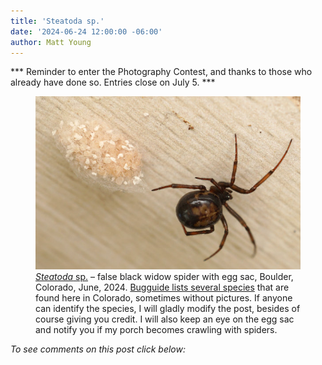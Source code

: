 ```yaml
---
title: 'Steatoda sp.'
date: '2024-06-24 12:00:00 -06:00'
author: Matt Young
---
```


*** Reminder to enter the Photography Contest, and thanks to those who already have done so. Entries close on July 5. ***

<figure>
<img src="/uploads/2024/DSC05784_Spider_Steatoda_sp_600.jpg" alt="Spider with egg sac"/>
<figcaption><a href="https://en.wikipedia.org/wiki/Steatoda"><i>Steatoda</i> sp.</a> – false black widow spider with egg sac, Boulder, Colorado, June, 2024. <a href="https://bugguide.net/node/view/6926">Bugguide lists several species</a> that are found here in Colorado, sometimes without pictures. If anyone can identify the species, I will gladly modify the post, besides of course giving you credit. I will also keep an eye on the egg sac and notify you if my porch becomes crawling with spiders.
</figcaption>
</figure>


<i>To see comments on this post click below:</i> <!--more-->
